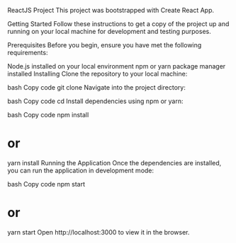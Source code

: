 ReactJS Project
This project was bootstrapped with Create React App.

Getting Started
Follow these instructions to get a copy of the project up and running on your local machine for development and testing purposes.

Prerequisites
Before you begin, ensure you have met the following requirements:

Node.js installed on your local environment
npm or yarn package manager installed
Installing
Clone the repository to your local machine:

bash
Copy code
git clone <repository-url>
Navigate into the project directory:

bash
Copy code
cd <project-folder>
Install dependencies using npm or yarn:

bash
Copy code
npm install
# or
yarn install
Running the Application
Once the dependencies are installed, you can run the application in development mode:

bash
Copy code
npm start
# or
yarn start
Open http://localhost:3000 to view it in the browser.
